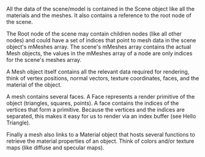 
All the data of the scene/model is contained in the Scene object like all the materials and the meshes. It also contains a reference to the root node of the scene.

The Root node of the scene may contain children nodes (like all other nodes) and could have a set of indices that point to mesh data in the scene object's mMeshes array. The scene's mMeshes array contains the actual Mesh objects, the values in the mMeshes array of a node are only indices for the scene's meshes array.

A Mesh object itself contains all the relevant data required for rendering, think of vertex positions, normal vectors, texture coordinates, faces, and the material of the object.

A mesh contains several faces. A Face represents a render primitive of the object (triangles, squares, points). A face contains the indices of the vertices that form a primitive. Because the vertices and the indices are separated, this makes it easy for us to render via an index buffer (see Hello Triangle).

Finally a mesh also links to a Material object that hosts several functions to retrieve the material properties of an object. Think of colors and/or texture maps (like diffuse and specular maps).
